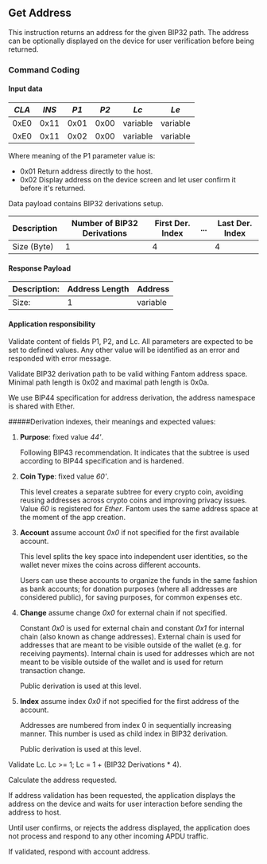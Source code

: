 ## Get Address

This instruction returns an address for the given BIP32 path. The address
can be optionally displayed on the device for user verification before
being returned.

### Command Coding

#### Input data

| *CLA* | *INS* | *P1* | *P2* |   *Lc*   |   *Le*   |
|-------|-------|------|------|----------|----------|
|  0xE0 |  0x11 | 0x01 | 0x00 | variable | variable |
|  0xE0 |  0x11 | 0x02 | 0x00 | variable | variable |

Where meaning of the P1 parameter value is:
- 0x01 Return address directly to the host.
- 0x02 Display address on the device screen and let user confirm it before it's returned.

Data payload contains BIP32 derivations setup.

| Description | Number of BIP32 Derivations | First Der. Index | ... | Last Der. Index | 
|-------------|-----------------------------|------------------|-----|-----------------|
| Size (Byte) |    1                        |        4         |     |       4         |

#### Response Payload

|Description: | Address Length | Address  |
|-------------|----------------|----------|
|Size:        |    1           | variable |

#### Application responsibility

Validate content of fields P1, P2, and Lc. All parameters are expected
to be set to defined values. Any other value will be identified
as an error and responded with error message.

Validate BIP32 derivation path to be valid withing Fantom address space.
Minimal path length is 0x02 and maximal path length is 0x0a.

We use BIP44 specification for address derivation, the address namespace
is shared with Ether.

#####Derivation indexes, their meanings and expected values:
1) **Purpose**: 
    fixed value *44'*.
    
    Following BIP43 recommendation. It indicates that 
    the subtree is used according to BIP44 specification and is hardened.
    
2) **Coin Type**: 
    fixed value *60'*.
    
    This level creates a separate subtree for every crypto coin, avoiding 
    reusing addresses across crypto coins and improving privacy issues.
    Value *60* is registered for *Ether*. Fantom uses the same address space
    at the moment of the app creation.       

3) **Account**
    assume account *0x0* if not specified for the first available account.
    
    This level splits the key space into independent user identities, 
    so the wallet never mixes the coins across different accounts.
    
    Users can use these accounts to organize the funds in the same 
    fashion as bank accounts; for donation purposes 
    (where all addresses are considered public), 
    for saving purposes, for common expenses etc.
    
4) **Change**
    assume change *0x0* for external chain if not specified.

     Constant *0x0* is used for external chain and constant *0x1* for internal 
     chain (also known as change addresses). External chain is used for addresses 
     that are meant to be visible outside of the wallet (e.g. for receiving payments). 
     Internal chain is used for addresses which are not meant to be visible outside 
     of the wallet and is used for return transaction change.
     
     Public derivation is used at this level.
     
5) **Index**
    assume index *0x0* if not specified for the first address of the account.

    Addresses are numbered from index 0 in sequentially increasing manner. 
    This number is used as child index in BIP32 derivation.
    
    Public derivation is used at this level.
                    
Validate Lc. Lc >= 1; Lc = 1 + (BIP32 Derivations * 4).
 
Calculate the address requested.

If address validation has been requested, the application displays the address
on the device and waits for user interaction before sending the address to host.

Until user confirms, or rejects the address displayed, the application does 
not process and respond to any other incoming APDU traffic.

If validated, respond with account address.
